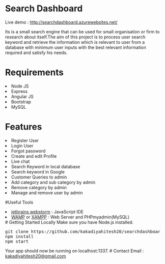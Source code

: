 # Search Dashboard

Live demo : http://searchdashboard.azurewebsites.net/

Its is a small search engine that can be used for small organisation or firm to research about itself.The aim of this project is to process user search keyword and retrieve the information which is relevant to user from a database with minimum user inputs with the best relevant information required and satisfy his needs.

# Requirements
<li>Node JS</li>
<li>Express</li>
<li>Angular JS</li>
<li>Bootstrap</li>
<li>MySQL</li>

# Features 
<li>Register User</li>
<li>Login User</li>
<li>Forgot password</li>
<li>Create and edit Profile</li>
<li>Live chat</li>
<li>Search Keyword in local database</li>
<li>Search keyword in Google</li>
<li>Customer Queries to admin</li>
<li>Add category and sub category by admin</li>
<li>Remove category by admin</li>
<li>Manage and remove user by admin</li>

#Useful Tools
<li><a href="https://www.jetbrains.com/webstorm/"  target="_blank">jetbrains webstorm</a> : JavaScript IDE</li>
<li><a href="https://www.jetbrains.com/webstorm/"  target="_blank">WAMP</a> or <a href="https://www.apachefriends.org/index.html">XAMPP</a> : Web Server and PHPmyadmin(MySQL)</li>
# Getting Started Locally
Make sure you have Node.js installed.
<pre>git clone https://github.com/kakadiyahitesh20/searchdashboard.git # or clone your own fork
npm install
npm start</pre>
Your app should now be running on localhost:1337.
# Contact
Email : <a href="mailto:kakadiyahitesh20@gmail.com">kakadiyahitesh20@gmail.com</a>
